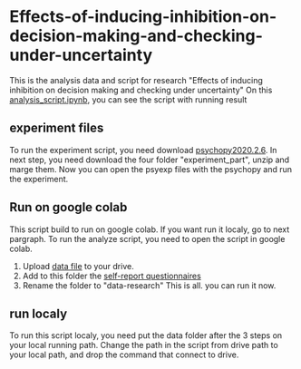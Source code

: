 # Effects-of-inducing-inhibition-on-decision-making-and-checking-under-uncertainty
This is the analysis data and script for research "Effects of inducing inhibition on decision making and checking under uncertainty"
On this [analysis_script.ipynb](https://github.com/HodayaAdlerResearch/Effects-of-inducing-inhibition-on-decision-making-and-checking-under-uncertainty/blob/main/analysis_script.ipynb), you can see the script with running result
## experiment files
To run the experiment script, you need download [psychopy2020.2.6](https://github.com/psychopy/psychopy/releases/tag/2020.2.6).
In next step, you need download the four folder "experiment_part", unzip and marge them.
Now you can open the psyexp files with the psychopy and run the experiment. 
## Run on google colab
This script build to run on google colab. If you want run it localy, go to next pargraph. 
To run the analyze script, you need to open the script in google colab.
1. Upload [data file](https://github.com/HodayaAdlerResearch/Effects-of-inducing-inhibition-on-decision-making-and-checking-under-uncertainty/blob/main/data-uncertainty%26checking.zip) to your drive.
2. Add to this folder the [self-report questionnaires](https://github.com/HodayaAdlerResearch/Effects-of-inducing-inhibition-on-decision-making-and-checking-under-uncertainty/blob/main/inhibitory_control%26uncertainty%26check_score.xlsx)
3. Rename the folder to "data-research"
This is all. you can run it now. 
## run localy
To run this script localy, you need put the data folder after the  3 steps on your local running path.
Change the path in the script from drive path to your local path, and drop the command that connect to drive.
